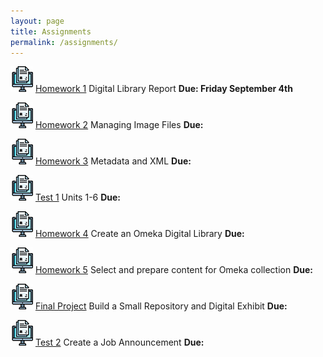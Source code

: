 ```yaml
---
layout: page
title: Assignments
permalink: /assignments/
---
```


![homework](/assets/hw.jpg) [Homework 1](https://markwolfeman.github.io/ist653/assignments/homework1) Digital Library Report **Due: Friday September 4th**

![homework](/assets/hw.jpg) [Homework 2](https://markwolfeman.github.io/ist653/assignments/) Managing Image Files **Due:**

![homework](/assets/hw.jpg) [Homework 3](https://markwolfeman.github.io/ist653/assignments/) Metadata and XML **Due:**

![homework](/assets/hw.jpg) [Test 1]() Units 1-6 **Due:**

![homework](/assets/hw.jpg) [Homework 4](https://markwolfeman.github.io/ist653/assignments/) Create an Omeka Digital Library **Due:**

![homework](/assets/hw.jpg) [Homework 5](https://markwolfeman.github.io/ist653/assignments/) Select and prepare content for Omeka collection **Due:**

![homework](/assets/hw.jpg) [Final Project](https://markwolfeman.github.io/ist653/assignments/) Build a Small Repository and Digital Exhibit **Due:**

![homework](/assets/hw.jpg) [Test 2](https://markwolfeman.github.io/ist653/assignments/) Create a Job Announcement **Due:**




